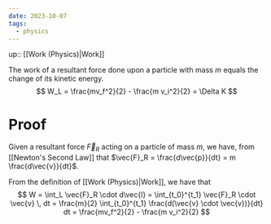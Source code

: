 ```yaml
---
date: 2023-10-07
tags:
  - physics
---
```

up:: [[Work (Physics)|Work]]

The work of a resultant force done upon a particle with mass $m$ equals the change of its kinetic energy. 
$$
W_L = \frac{mv_f^2}{2} - \frac{m v_i^2}{2} = \Delta K
$$
# Proof
Given a resultant force $\vec{F}_R$ acting on a particle of mass $m$, we have, from [[Newton's Second Law]] that $\vec{F}_R = \frac{d\vec{p}}{dt} = m \frac{d\vec{v}}{dt}$.

From the definition of [[Work (Physics)|Work]], we have that
$$
W = \int_L \vec{F}_R \cdot d\vec{l} = \int_{t_0}^{t_1} \vec{F}_R \cdot \vec{v} \, dt = \frac{m}{2} \int_{t_0}^{t_1} \frac{d(\vec{v} \cdot \vec{v})}{dt} dt = \frac{mv_f^2}{2} - \frac{m v_i^2}{2}
$$
